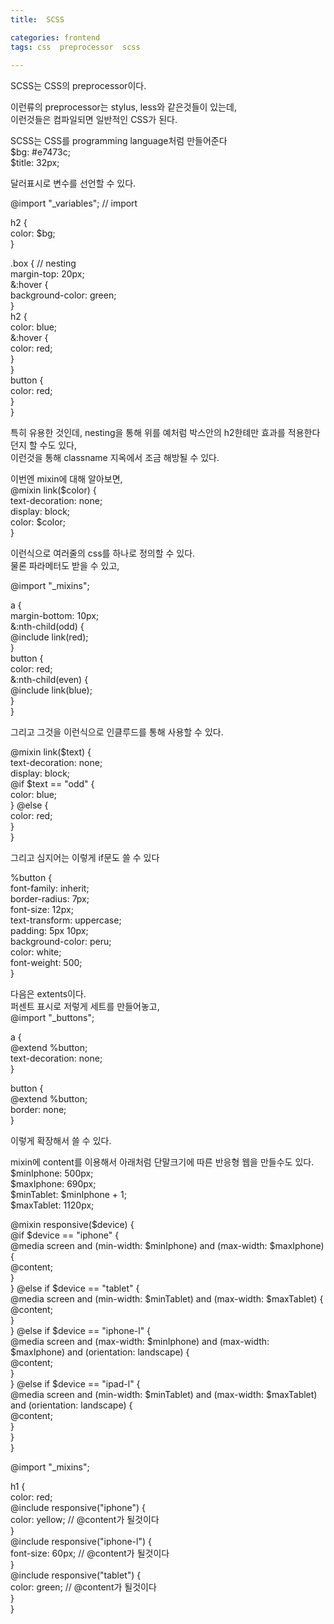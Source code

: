 ```yaml
---
title:  SCSS

categories: frontend 
tags: css  preprocessor  scss
 
---
```


  
  
   
SCSS는 CSS의 preprocessor이다.  
  
이런류의 preprocessor는 stylus, less와 같은것들이 있는데,  
이런것들은 컴파일되면 일반적인 CSS가 된다.  
  
  
SCSS는 CSS를 programming language처럼 만들어준다  
$bg: #e7473c;  
$title: 32px;  
  
달러표시로 변수를 선언할 수 있다.  
  
@import "_variables";    // import  
  
h2 {  
  color: $bg;  
}  
  
.box {                    // nesting  
  margin-top: 20px;  
  &:hover {  
    background-color: green;  
  }  
  h2 {  
    color: blue;  
    &:hover {  
      color: red;  
    }  
  }  
  button {  
    color: red;  
  }  
}  
  
특히 유용한 것인데, nesting을 통해 위를 예처럼 박스안의 h2한톄만 효과를 적용한다던지 할 수도 있다,  
이런것을 통해 classname 지옥에서 조금 해방될 수 있다.  
  
이번엔 mixin에 대해 알아보면,  
@mixin link($color) {  
  text-decoration: none;  
  display: block;  
  color: $color;  
}  
  
이런식으로 여러줄의 css를 하나로 정의할 수 있다.  
물론 파라메터도 받을 수 있고,  
  
@import "_mixins";  
  
a {  
  margin-bottom: 10px;  
  &:nth-child(odd) {  
    @include link(red);  
  }  
  button {  
    color: red;  
  &:nth-child(even) {  
    @include link(blue);  
  }  
}  
  
그리고 그것을 이런식으로 인클루드를 통해 사용할 수 있다.  
  
@mixin link($text) {  
  text-decoration: none;  
  display: block;  
  @if $text == "odd" {  
     color: blue;  
  } @else {  
     color: red;  
  }  
}  
  
그리고 심지어는 이렇게 if문도 쓸 수 있다  
  
%button {  
  font-family: inherit;  
  border-radius: 7px;  
  font-size: 12px;  
  text-transform: uppercase;  
  padding: 5px 10px;  
  background-color: peru;  
  color: white;  
  font-weight: 500;  
}  
  
다음은 extents이다.  
퍼센트 표시로 저렇게 세트를 만들어놓고,  
@import "_buttons";  
  
a {  
  @extend %button;  
  text-decoration: none;  
}  
  
button {  
  @extend %button;  
  border: none;  
}  
  
이렇게 확장해서 쓸 수 있다.  
  
mixin에 content를 이용해서 아래처럼 단말크기에 따른 반응형 웹을 만들수도 있다.  
$minIphone: 500px;  
$maxIphone: 690px;  
$minTablet: $minIphone + 1;  
$maxTablet: 1120px;  
  
@mixin responsive($device) {  
  @if $device == "iphone" {  
    @media screen and (min-width: $minIphone) and (max-width: $maxIphone) {  
      @content;  
    }  
  } @else if $device == "tablet" {  
    @media screen and (min-width: $minTablet) and (max-width: $maxTablet) {  
      @content;  
    }  
  } @else if $device == "iphone-l" {  
    @media screen and (max-width: $minIphone) and (max-width: $maxIphone) and (orientation: landscape) {  
      @content;  
    }  
  } @else if $device == "ipad-l" {  
    @media screen and (min-width: $minTablet) and (max-width: $maxTablet) and (orientation: landscape) {  
      @content;  
    }  
  }  
}  
  
@import "_mixins";  
  
h1 {  
  color: red;  
  @include responsive("iphone") {  
    color: yellow;    // @content가 될것이다  
  }  
  @include responsive("iphone-l") {  
    font-size: 60px;    // @content가 될것이다  
  }  
  @include responsive("tablet") {  
    color: green;    // @content가 될것이다  
  }  
}  
  
   
